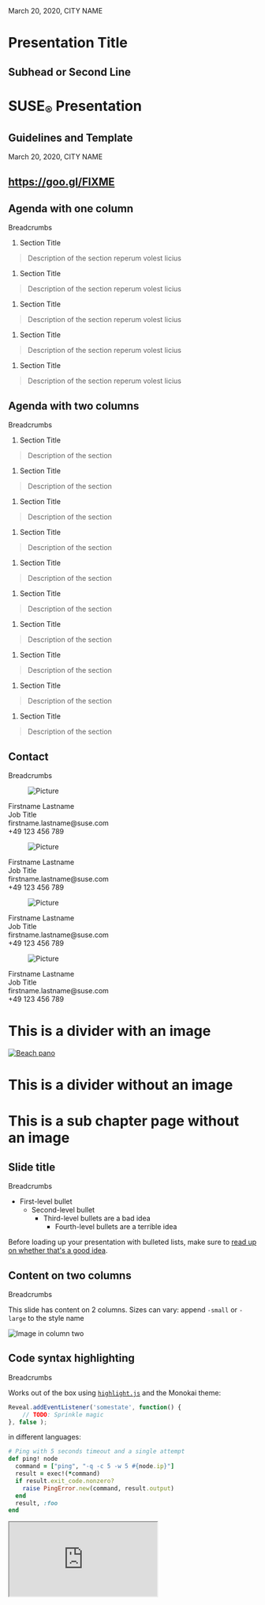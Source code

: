 <!-- .slide: data-state="cover" id="cover-page" data-timing="20" -->
<div class="date-location">March 20, 2020, CITY NAME</div>

<div class="title">
    <h1>Presentation Title</h1>
    <h2>Subhead or Second Line</h2>
</div>


<!-- .slide: data-state="cover-image" id="cover-page-image" data-timing="20" data-menu-title="Cover slide with QR code" -->
<div class="title">
    <h1>SUSE<sub>&reg;</sub> Presentation</h1>
    <h2>Guidelines and Template</h2>
</div>

<div class="date-location">March 20, 2020, CITY NAME</div>

<div class="image">
    <div class="qr-embedded-wrapper">
        <div class="qrcode" id="qrcode-talk-embedded" />
    </div>
    <h2><a href="https://goo.gl/FIXME" target="_blank"
           id="talk-embedded">https://goo.gl/FIXME</a></h2>
</div>


<!-- .slide: data-state="normal toc" id="agenda-1col" data-timing="20s" data-menu-title="Agenda with one column" -->
## Agenda with one column

<div class="breadcrumbs">Breadcrumbs</div>

1. Section Title
> Description of the section reperum volest licius

1. Section Title
> Description of the section reperum volest licius

1. Section Title
> Description of the section reperum volest licius

1. Section Title
> Description of the section reperum volest licius

1. Section Title
> Description of the section reperum volest licius


<!-- .slide: data-state="normal toc" id="agenda-2col" data-timing="20s" data-menu-title="Agenda with two columns" -->
## Agenda with two columns

<div class="breadcrumbs">Breadcrumbs</div>

1. Section Title
> Description of the section

1. Section Title
> Description of the section

1. Section Title
> Description of the section

1. Section Title
> Description of the section

1. Section Title
> Description of the section

<!-- .element class="column" -->

1. Section Title
> Description of the section

1. Section Title
> Description of the section

1. Section Title
> Description of the section

1. Section Title
> Description of the section

1. Section Title
> Description of the section

<!-- .element class="column" -->


<!-- .slide: data-state="normal contact" id="contact" data-timing="20s" data-menu-title="Contact" -->
## Contact

<div class="breadcrumbs">Breadcrumbs</div>

<div class="contacts">
  <div class="contact">
    <figure class="picture">
      <img data-src="../images/SUSE/user-placeholder.svg" alt="Picture" />
    </figure>
    <div class="name">Firstname Lastname</div>
    <div class="job">Job Title</div>
    <div class="email">firstname.lastname@suse.com</div>
    <div class="phone">+49 123 456 789</div>
  </div>

  <div class="contact">
    <figure class="picture">
      <img data-src="../images/SUSE/user-placeholder.svg" alt="Picture" />
    </figure>
    <div class="name">Firstname Lastname</div>
    <div class="job">Job Title</div>
    <div class="email">firstname.lastname@suse.com</div>
    <div class="phone">+49 123 456 789</div>
  </div>

  <div class="contact">
    <figure class="picture">
      <img data-src="../images/SUSE/user-placeholder.svg" alt="Picture" />
    </figure>
    <div class="name">Firstname Lastname</div>
    <div class="job">Job Title</div>
    <div class="email">firstname.lastname@suse.com</div>
    <div class="phone">+49 123 456 789</div>
  </div>

  <div class="contact">
    <figure class="picture">
      <img data-src="../images/SUSE/user-placeholder.svg" alt="Picture" />
    </figure>
    <div class="name">Firstname Lastname</div>
    <div class="job">Job Title</div>
    <div class="email">firstname.lastname@suse.com</div>
    <div class="phone">+49 123 456 789</div>
  </div>
</div>


<!-- .slide: data-state="divider-image" id="divider-image" data-timing="20s" data-menu-title="Divider with image" -->
# This is a divider with an image

<a title="By Fraser Hart (http://www.hermitagebay.com) [GFDL (http://www.gnu.org/copyleft/fdl.html) or CC BY-SA 3.0 (http://creativecommons.org/licenses/by-sa/3.0)], via Wikimedia Commons" href="https://commons.wikimedia.org/wiki/File%3ABeach_pano.jpg">
    <img alt="Beach pano" src="images/beach-pano-16x9.jpg"/>
</a>


<!-- .slide: data-state="divider" id="divider-no-image" data-timing="20s" data-menu-title="Divider without image" -->
# This is a divider without an image


<!-- .slide: data-state="subchapter" id="subchapter" data-timing="20s" data-menu-title="Subchapter page" -->
# This is a sub chapter page without an image


<!-- .slide: data-state="normal" id="nested-lists" data-timing="20s" data-menu-title="Standard text slide" -->
## Slide title

<div class="breadcrumbs">Breadcrumbs</div>

*   First-level bullet
    *   Second-level bullet
        *   Third-level bullets are a bad idea
            *   Fourth-level bullets are a terrible idea

Before loading up your presentation with bulleted lists, make sure to
[read up on whether that's a good idea](https://www.google.com/search?q=slides+bullets).


<!-- .slide: data-state="normal" id="columns" data-timing="20s" data-menu-title="Content on two columns" -->
## Content on two columns

<div class="breadcrumbs">Breadcrumbs</div>

This slide has content on 2 columns.
Sizes can vary: append `-small` or `-large` to the style name

<!-- .element class="column" -->

![Image in column two](../images/beach-pano-16x9.jpg)

<!-- .element class="column" -->


<!-- .slide: data-state="normal" id="syntax-highlighting" -->
## Code syntax highlighting

<div class="breadcrumbs">Breadcrumbs</div>

Works out of the box using [`highlight.js`](https://highlightjs.org/)
and the Monokai theme:

```js
Reveal.addEventListener('somestate', function() {
    // TODO: Sprinkle magic
}, false );
```

in different languages:

```ruby
# Ping with 5 seconds timeout and a single attempt
def ping! node
  command = ["ping", "-q -c 5 -w 5 #{node.ip}"]
  result = exec!(*command)
  if result.exit_code.nonzero?
    raise PingError.new(command, result.output)
  end
  result, :foo
end
```


<!-- .slide: data-state="blank" class="full-screen" id="live-demo" data-menu-title="Live demo" -->
<!-- This will embed a terminal in the slide, so that you can do live demos from the CLI.  You need to have shellinabox installed and then run the bin/shellinabox wrapper script -->
<iframe src="http://localhost:4242" />


<!-- .slide: data-state="divider" id="full-screen-images" data-timing="10s" -->
# Full screen images


<!-- .slide: data-state="blank-slide" class="full-screen" id="full-screen-image-1" data-menu-title="Full screen image" data-timing="10s" -->
<a title="By Fraser Hart (http://www.hermitagebay.com) [GFDL (http://www.gnu.org/copyleft/fdl.html) or CC BY-SA 3.0 (http://creativecommons.org/licenses/by-sa/3.0)], via Wikimedia Commons" href="https://commons.wikimedia.org/wiki/File%3ABeach_pano.jpg">
    <img alt="Beach pano" src="images/beach-pano-16x9.jpg"/>
</a>
